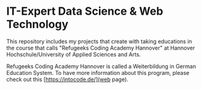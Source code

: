 # IT-Expert Data Science & Web Technology
This repository includes my projects that create with taking educations in the course that calls "Refugeeks Coding Academy Hannover" at Hannover Hochschule/University of Applied Sciences and Arts.

Refugeeks Coding Academy Hannover is called a Weiterbildung in German Education System. To have more information about this program, please check out this [https://intocode.de/](web page).
